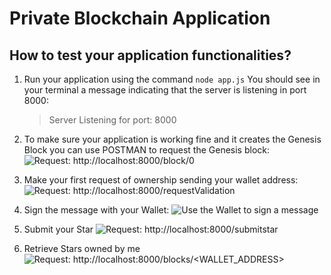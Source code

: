 # Private Blockchain Application

## How to test your application functionalities?

1. Run your application using the command `node app.js`
   You should see in your terminal a message indicating that the server is listening in port 8000:

   > Server Listening for port: 8000

2. To make sure your application is working fine and it creates the Genesis Block you can use POSTMAN to request the Genesis block:
   ![Request: http://localhost:8000/block/0 ](https://snipboard.io/FC8lZR.jpg)
3. Make your first request of ownership sending your wallet address:
   ![Request: http://localhost:8000/requestValidation ](https://snipboard.io/8NKHWQ.jpg)
4. Sign the message with your Wallet:
   ![Use the Wallet to sign a message](https://snipboard.io/9ut8D2.jpg)
5. Submit your Star
   ![Request: http://localhost:8000/submitstar](https://snipboard.io/b52WLy.jpg)
6. Retrieve Stars owned by me
   ![Request: http://localhost:8000/blocks/<WALLET_ADDRESS>](https://snipboard.io/Wo1R8A.jpg)
